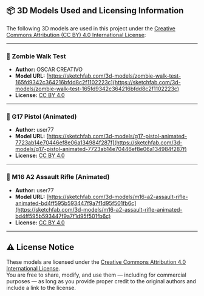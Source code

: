 ## 📦 3D Models Used and Licensing Information

The following 3D models are used in this project under the [Creative Commons Attribution (CC BY) 4.0 International License](https://creativecommons.org/licenses/by/4.0/):

---

### 🧟 Zombie Walk Test  
- **Author:** OSCAR CREATIVO  
- **Model URL:** [https://sketchfab.com/3d-models/zombie-walk-test-165fd9342c364216bfdd8c2f1102223c](https://sketchfab.com/3d-models/zombie-walk-test-165fd9342c364216bfdd8c2f1102223c)  
- **License:** [CC BY 4.0](https://creativecommons.org/licenses/by/4.0/)

---

### 🔫 G17 Pistol (Animated)  
- **Author:** user77  
- **Model URL:** [https://sketchfab.com/3d-models/g17-pistol-animated-7723ab14e70446ef8e06a134984f287f](https://sketchfab.com/3d-models/g17-pistol-animated-7723ab14e70446ef8e06a134984f287f)  
- **License:** [CC BY 4.0](https://creativecommons.org/licenses/by/4.0/)

---

### 🔫 M16 A2 Assault Rifle (Animated)  
- **Author:** user77  
- **Model URL:** [https://sketchfab.com/3d-models/m16-a2-assault-rifle-animated-bd4ff595b593447f9a7f1d95f501fb6c](https://sketchfab.com/3d-models/m16-a2-assault-rifle-animated-bd4ff595b593447f9a7f1d95f501fb6c)  
- **License:** [CC BY 4.0](https://creativecommons.org/licenses/by/4.0/)

---

## ⚠️ License Notice

These models are licensed under the [Creative Commons Attribution 4.0 International License](https://creativecommons.org/licenses/by/4.0/).  
You are free to share, modify, and use them — including for commercial purposes — as long as you provide proper credit to the original authors and include a link to the license.
